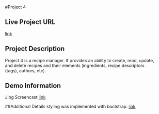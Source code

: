 #Project 4

## Live Project URL
[link](http:p4.jwnannas.com)  

## Project Description
Project 4 is a recipe manager. It provides an ability to create, read, update, and delete recipes and their elements (ingredients, recipe descriptors (tags), authors, etc).

## Demo Information
Jing Screencast [link](http://screencast.com/t/miDZOuG9ScC8)

##Additional Details
styling was implemented with bootstrap: [link](http://getbootstrap.com/css/)

